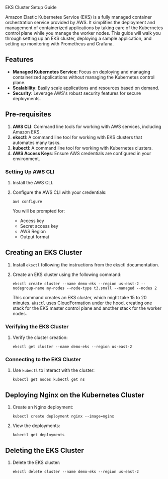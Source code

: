
EKS Cluster Setup Guide


Amazon Elastic Kubernetes Service (EKS) is a fully managed container orchestration service provided by AWS. It simplifies the deployment and management of containerized applications by taking care of the Kubernetes control plane while you manage the worker nodes. This guide will walk you through setting up an EKS cluster, deploying a sample application, and setting up monitoring with Prometheus and Grafana.

Features
--------

-   **Managed Kubernetes Service**: Focus on deploying and managing containerized applications without managing the Kubernetes control plane.
-   **Scalability**: Easily scale applications and resources based on demand.
-   **Security**: Leverage AWS's robust security features for secure deployments.

Pre-requisites
--------------

1.  **AWS CLI**: Command line tools for working with AWS services, including Amazon EKS.
2.  **eksctl**: A command line tool for working with EKS clusters that automates many tasks.
3.  **kubectl**: A command line tool for working with Kubernetes clusters.
4.  **AWS Access Keys**: Ensure AWS credentials are configured in your environment.

### Setting Up AWS CLI

1.  Install the AWS CLI.
2.  Configure the AWS CLI with your credentials:
    
    `aws configure`
    
    You will be prompted for:
    -   Access key
    -   Secret access key
    -   AWS Region
    -   Output format

Creating an EKS Cluster
-----------------------

1.  Install `eksctl` following the instructions from the eksctl documentation.
2.  Create an EKS cluster using the following command:

    `eksctl create cluster --name demo-eks --region us-east-2 --nodegroup-name my-nodes --node-type t3.small --managed --nodes 2`

    This command creates an EKS cluster, which might take 15 to 20 minutes. `eksctl` uses CloudFormation under the hood, creating one stack for the EKS master control plane and another stack for the worker nodes.

### Verifying the EKS Cluster

1.  Verify the cluster creation:

    `eksctl get cluster --name demo-eks --region us-east-2`

### Connecting to the EKS Cluster

1.  Use `kubectl` to interact with the cluster:

    `kubectl get nodes
    kubectl get ns`

Deploying Nginx on the Kubernetes Cluster
-----------------------------------------

1.  Create an Nginx deployment:

    `kubectl create deployment nginx --image=nginx`

2.  View the deployments:

    `kubectl get deployments`

Deleting the EKS Cluster
------------------------

1.  Delete the EKS cluster:

    `eksctl delete cluster --name demo-eks --region us-east-2`

